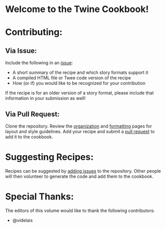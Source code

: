 # Welcome to the Twine Cookbook!

# Contributing:

## Via Issue:
Include the following in an [issue](https://github.com/iftechfoundation/twine-cookbook/issues):
* A short summary of the recipe and which story formats support it
* A compiled HTML file or Twee code version of the recipe
* How (or if) you would like to be recognized for your contribution

If the recipe is for an older version of a story format, please include that information in your submission as well!

## Via Pull Request:

Clone the repository. Review the [organization](organization.md) and [formatting](formatting.md) pages for layout and style guidelines. Add your recipe and submit a [pull request](https://github.com/iftechfoundation/twine-cookbook/pulls) to add it to the cookbook.

# Suggesting Recipes:

Recipes can be suggested by [adding issues](https://github.com/iftechfoundation/twine-cookbook/issues) to the repository. Other people will then volunteer to generate the code and add them to the cookbook.

# Special Thanks:

The editors of this volume would like to thank the following contributors:
* @videlais

